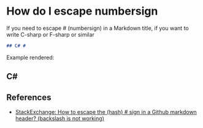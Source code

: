 # How do I escape numbersign

If you need to escape # (numbersign) in a Markdown title, if you want to write C-sharp or F-sharp or similar

```markdown
## C# #
```

Example rendered:

<!-- markdownlint-disable MD003 -->

## C# #

<!-- markdownlint-enable MD003 -->

## References

- [StackExchange: How to escape the (hash) # sign in a Github markdown header? (backslash is not working)](https://stackoverflow.com/questions/32196555/how-to-escape-the-hash-sign-in-a-github-markdown-header-backslash-is-not-w)
